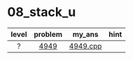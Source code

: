 # 08_stack_u
| level | problem | my_ans | hint |
| :--: | :--: | :--: | :--: |
| ? | [4949](https://www.acmicpc.net/problem/4949) | [4949.cpp](./4949/4949.cpp) |  |
